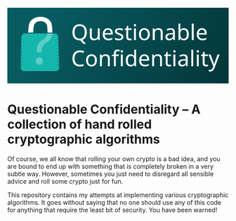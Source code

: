 ![logo](logo.png)

# Questionable Confidentiality – A collection of hand rolled cryptographic algorithms
Of course, we all know that rolling your own crypto is a bad idea, and you are bound 
to end up with something that is completely broken in a very subtle way.
However, sometimes you just need to disregard all sensible advice and 
roll some crypto just for fun. 

This repository contains my attempts at implementing various cryptographic algorithms. 
It goes without saying that no one should use any of this code for anything that require 
the least bit of security. You have been warned!
